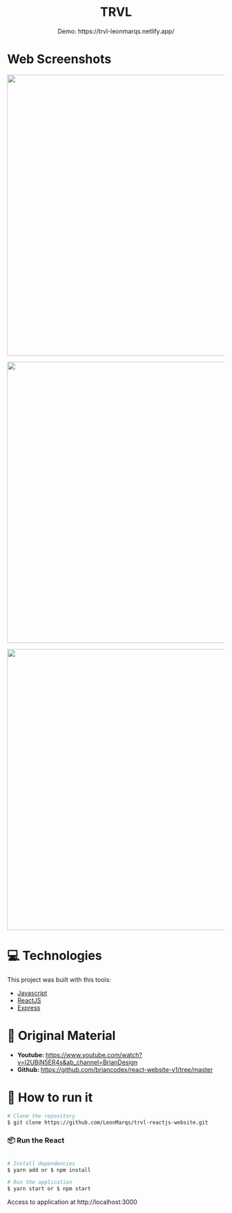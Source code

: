 <h1 align="center">TRVL</h1>

<p align="center">Demo: https://trvl-leonmarqs.netlify.app/</p>

# Web Screenshots
<p align="center">
  <img src="https://imgur.com/zwyCvEV.png" width="650">
</p>

<p align="center">
  <img src="https://imgur.com/lUbJb4v.png" width="650">
</p>

<p align="center">
  <img src="https://imgur.com/tBkbc7M.png" width="650">
</p>

# :computer: Technologies
This project was built with this tools:

* [Javascript](https://www.javascript.com/)      
* [ReactJS](https://reactjs.org/)        
* [Express](https://expressjs.com/)

# :rocket: Original Material

* <strong>Youtube: </strong> https://www.youtube.com/watch?v=I2UBjN5ER4s&ab_channel=BrianDesign
* <strong>Github: </strong> https://github.com/briancodex/react-website-v1/tree/master

# :construction_worker: How to run it
```bash
# Clone the repository
$ git clone https://github.com/LeonMarqs/trvl-reactjs-website.git
```
### 📦 Run the React

```bash

# Install dependencies
$ yarn add or $ npm install

# Run the application
$ yarn start or $ npm start
```
Access to application at http://localhost:3000

